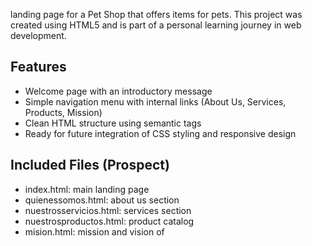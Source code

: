 landing page for a Pet Shop that offers items for pets. This project was created using HTML5 and is part of a personal learning journey in web development.

## Features

- Welcome page with an introductory message
- Simple navigation menu with internal links (About Us, Services, Products, Mission)
- Clean HTML structure using semantic tags
- Ready for future integration of CSS styling and responsive design

## Included Files (Prospect)

- index.html: main landing page
- quienessomos.html: about us section
- nuestrosservicios.html: services section
- nuestrosproductos.html: product catalog
- mision.html: mission and vision of
